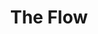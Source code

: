 ---
title: "The Flow"
description: "The Flow"
layout: shop
keywords:
  - 美食競賽
  - 台灣美食
  - 美食精選
datePublished: "2025-06-30"
dateModified: "2025-07-07"
city: "台北市"
district: "中山區"
address: "台北市中山區中山北路一段49號"
phone: "0225632499"
geo: "25.049295925961175, 121.52156069213282"
google_map: "https://maps.app.goo.gl/Reo93jqnnoYqoS5b7"
footinder: "https://footinder.com.tw/%e5%8f%b0%e5%8c%97%e5%b8%82%e4%b8%ad%e5%b1%b1%e5%8d%80/362209/"
official: "https://www.facebook.com/theflowtw/"
award:
  - name: "500盤"
    year: "2024"
    entries:
      - dishes:
          - "美國特級冷藏肋眼12oz/油封蒜頭"

---